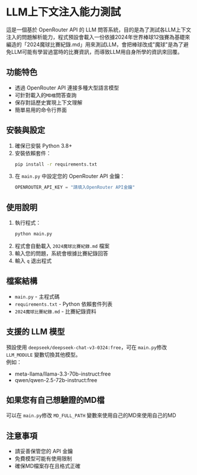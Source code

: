# LLM上下文注入能力測試

  這是一個基於 OpenRouter API 的 LLM 問答系統，目的是為了測試各LLM上下文注入的問題解析能力，程式預設會載入一份依據2024年世界棒球12強賽為基礎來編造的「2024魔球比賽紀錄.md」用來測試LLM，會把棒球改成"魔球"是為了避免LLM可能有學習過當時的比賽資訊，而導致LLM用自身所學的資訊來回覆。

## 功能特色
- 透過 OpenRouter API 連接多種大型語言模型
- 可針對載入的`MD檔`問答查詢
- 保存對話歷史實現上下文理解
- 簡單易用的命令行界面

## 安裝與設定

1. 確保已安裝 Python 3.8+
2. 安裝依賴套件：
   ```bash
   pip install -r requirements.txt
   ```
3. 在 `main.py` 中設定您的 OpenRouter API 金鑰：
   ```python
   OPENROUTER_API_KEY = "請填入OpenRouter API金鑰"
   ```

## 使用說明

1. 執行程式：
   ```bash
   python main.py
   ```
2. 程式會自動載入 `2024魔球比賽紀錄.md` 檔案
3. 輸入您的問題，系統會根據比賽紀錄回答
4. 輸入 `q` 退出程式

## 檔案結構
- `main.py` - 主程式碼
- `requirements.txt` - Python 依賴套件列表
- `2024魔球比賽紀錄.md` - 比賽紀錄資料

## 支援的 LLM 模型
預設使用 `deepseek/deepseek-chat-v3-0324:free`，可在 `main.py`修改 `LLM_MODULE` 變數切換其他模型。  
例如：
- meta-llama/llama-3.3-70b-instruct:free
- qwen/qwen-2.5-72b-instruct:free

## 如果您有自己想驗證的MD檔
可以在 `main.py`修改 `MD_FULL_PATH` 變數來使用自己的MD來使用自己的MD

## 注意事項
- 請妥善保管您的 API 金鑰
- 免費模型可能有使用限制
- 確保MD檔案存在且格式正確
